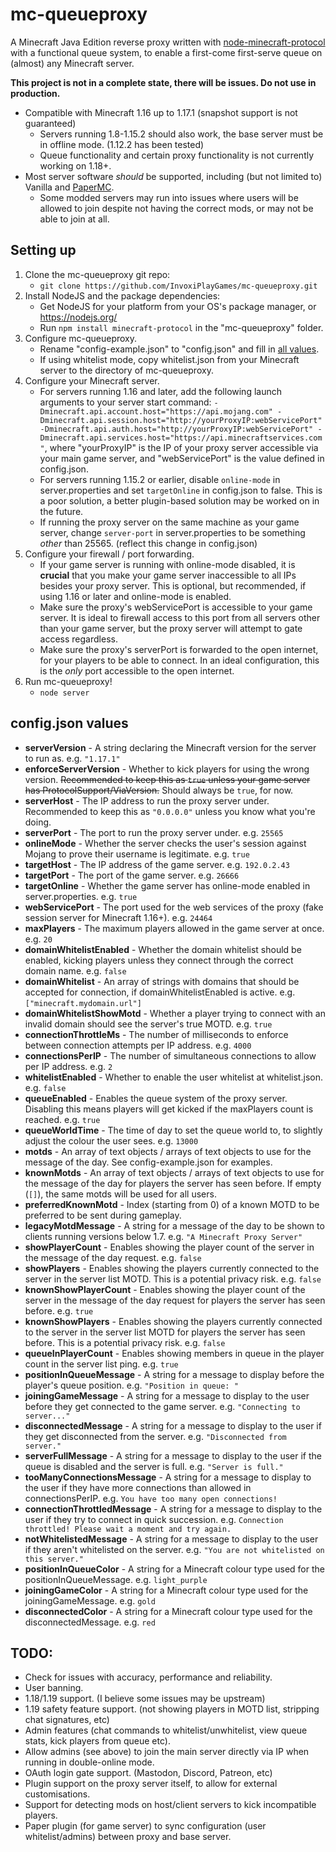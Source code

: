 # mc-queueproxy

A Minecraft Java Edition reverse proxy written with [node-minecraft-protocol](https://github.com/PrismarineJS/node-minecraft-protocol) with a functional queue system, to enable a first-come first-serve queue on (almost) any Minecraft server.

**This project is not in a complete state, there will be issues. Do not use in production.**

- Compatible with Minecraft 1.16 up to 1.17.1 (snapshot support is not guaranteed)
	- Servers running 1.8-1.15.2 should also work, the base server must be in offline mode. (1.12.2 has been tested)
    - Queue functionality and certain proxy functionality is not currently working on 1.18+.
- Most server software *should* be supported, including (but not limited to) Vanilla and [PaperMC](https://papermc.io/).
    - Some modded servers may run into issues where users will be allowed to join despite not having the correct mods, or may not be able to join at all.

## Setting up

1. Clone the mc-queueproxy git repo:
    - `git clone https://github.com/InvoxiPlayGames/mc-queueproxy.git`
2. Install NodeJS and the package dependencies:
    - Get NodeJS for your platform from your OS's package manager, or https://nodejs.org/
	- Run `npm install minecraft-protocol` in the "mc-queueproxy" folder.
3. Configure mc-queueproxy.
    - Rename "config-example.json" to "config.json" and fill in [all values](#config-json-values).
    - If using whitelist mode, copy whitelist.json from your Minecraft server to the directory of mc-queueproxy.
4. Configure your Minecraft server.
    - For servers running 1.16 and later, add the following launch arguments to your server start command: `-Dminecraft.api.account.host="https://api.mojang.com" -Dminecraft.api.session.host="http://yourProxyIP:webServicePort" -Dminecraft.api.auth.host="http://yourProxyIP:webServicePort" -Dminecraft.api.services.host="https://api.minecraftservices.com"`, where "yourProxyIP" is the IP of your proxy server accessible via your main game server, and "webServicePort" is the value defined in config.json.
	- For servers running 1.15.2 or earlier, disable `online-mode` in server.properties and set `targetOnline` in config.json to false. This is a poor solution, a better plugin-based solution may be worked on in the future.
	- If running the proxy server on the same machine as your game server, change `server-port` in server.properties to be something *other* than 25565. (reflect this change in config.json)
5. Configure your firewall / port forwarding.
    - If your game server is running with online-mode disabled, it is **crucial** that you make your game server inaccessible to all IPs besides your proxy server. This is optional, but recommended, if using 1.16 or later and online-mode is enabled.
	- Make sure the proxy's webServicePort is accessible to your game server. It is ideal to firewall access to this port from all servers other than your game server, but the proxy server will attempt to gate access regardless.
	- Make sure the proxy's serverPort is forwarded to the open internet, for your players to be able to connect. In an ideal configuration, this is the *only* port accessible to the open internet.
6. Run mc-queueproxy!
    - `node server`

## config.json values

- **serverVersion** - A string declaring the Minecraft version for the server to run as. e.g. `"1.17.1"`
- **enforceServerVersion** - Whether to kick players for using the wrong version. ~~Recommended to keep this as `true` unless your game server has ProtocolSupport/ViaVersion.~~ Should always be `true`, for now.
- **serverHost** - The IP address to run the proxy server under. Recommended to keep this as `"0.0.0.0"` unless you know what you're doing.
- **serverPort** - The port to run the proxy server under. e.g. `25565`
- **onlineMode** - Whether the server checks the user's session against Mojang to prove their username is legitimate. e.g. `true`
- **targetHost** - The IP address of the game server. e.g. `192.0.2.43`
- **targetPort** - The port of the game server. e.g. `26666`
- **targetOnline** - Whether the game server has online-mode enabled in server.properties. e.g. `true`
- **webServicePort** - The port used for the web services of the proxy (fake session server for Minecraft 1.16+). e.g. `24464`
- **maxPlayers** - The maximum players allowed in the game server at once. e.g. `20`
- **domainWhitelistEnabled** - Whether the domain whitelist should be enabled, kicking players unless they connect through the correct domain name. e.g. `false`
- **domainWhitelist** - An array of strings with domains that should be accepted for connection, if domainWhitelistEnabled is active. e.g. `["minecraft.mydomain.url"]`
- **domainWhitelistShowMotd** - Whether a player trying to connect with an invalid domain should see the server's true MOTD. e.g. `true`
- **connectionThrottleMs** - The number of milliseconds to enforce between connection attempts per IP address. e.g. `4000`
- **connectionsPerIP** - The number of simultaneous connections to allow per IP address. e.g. `2`
- **whitelistEnabled** - Whether to enable the user whitelist at whitelist.json. e.g. `false`
- **queueEnabled** - Enables the queue system of the proxy server. Disabling this means players will get kicked if the maxPlayers count is reached. e.g. `true`
- **queueWorldTime** - The time of day to set the queue world to, to slightly adjust the colour the user sees. e.g. `13000`
- **motds** - An array of text objects / arrays of text objects to use for the message of the day. See config-example.json for examples.
- **knownMotds** - An array of text objects / arrays of text objects to use for the message of the day for players the server has seen before. If empty (`[]`), the same motds will be used for all users.
- **preferredKnownMotd** - Index (starting from 0) of a known MOTD to be preferred to be sent during gameplay.
- **legacyMotdMessage** - A string for a message of the day to be shown to clients running versions below 1.7. e.g. `"A Minecraft Proxy Server"`
- **showPlayerCount** - Enables showing the player count of the server in the message of the day request. e.g. `false`
- **showPlayers** - Enables showing the players currently connected to the server in the server list MOTD. This is a potential privacy risk. e.g. `false`
- **knownShowPlayerCount** - Enables showing the player count of the server in the message of the day request for players the server has seen before. e.g. `true`
- **knownShowPlayers** - Enables showing the players currently connected to the server in the server list MOTD for players the server has seen before. This is a potential privacy risk. e.g. `false`
- **queueInPlayerCount** - Enables showing members in queue in the player count in the server list ping. e.g. `true`
- **positionInQueueMessage** - A string for a message to display before the player's queue position. e.g. `"Position in queue: "`
- **joiningGameMessage** - A string for a message to display to the user before they get connected to the game server. e.g. `"Connecting to server..."`
- **disconnectedMessage** - A string for a message to display to the user if they get disconnected from the server. e.g. `"Disconnected from server."`
- **serverFullMessage** - A string for a message to display to the user if the queue is disabled and the server is full. e.g. `"Server is full."`
- **tooManyConnectionsMessage** - A string for a message to display to the user if they have more connections than allowed in connectionsPerIP. e.g. `You have too many open connections!`
- **connectionThrottledMessage** - A string for a message to display to the user if they try to connect in quick succession. e.g. `Connection throttled! Please wait a moment and try again.` 
- **notWhitelistedMessage** - A string for a message to display to the user if they aren't whitelisted on the server. e.g. `"You are not whitelisted on this server."`
- **positionInQueueColor** - A string for a Minecraft colour type used for the positionInQueueMessage. e.g. `light_purple`
- **joiningGameColor** - A string for a Minecraft colour type used for the joiningGameMessage. e.g. `gold`
- **disconnectedColor** - A string for a Minecraft colour type used for the disconnectedMessage. e.g. `red` 

## TODO:

- Check for issues with accuracy, performance and reliability.
- User banning.
- 1.18/1.19 support. (I believe some issues may be upstream)
- 1.19 safety feature support. (not showing players in MOTD list, stripping chat signatures, etc)
- Admin features (chat commands to whitelist/unwhitelist, view queue stats, kick players from queue etc).
- Allow admins (see above) to join the main server directly via IP when running in double-online mode.
- OAuth login gate support. (Mastodon, Discord, Patreon, etc)
- Plugin support on the proxy server itself, to allow for external customisations.
- Support for detecting mods on host/client servers to kick incompatible players.
- Paper plugin (for game server) to sync configuration (user whitelist/admins) between proxy and base server.

